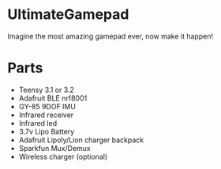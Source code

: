 # UltimateGamepad
Imagine the most amazing gamepad ever, now make it happen!


# Parts
* Teensy 3.1 or 3.2
* Adafruit BLE nrf8001
* GY-85 9DOF IMU
* Infrared receiver
* Infrared led
* 3.7v Lipo Battery
* Adafruit Lipoly/Lion charger backpack
* Sparkfun Mux/Demux
* Wireless charger (optional)
